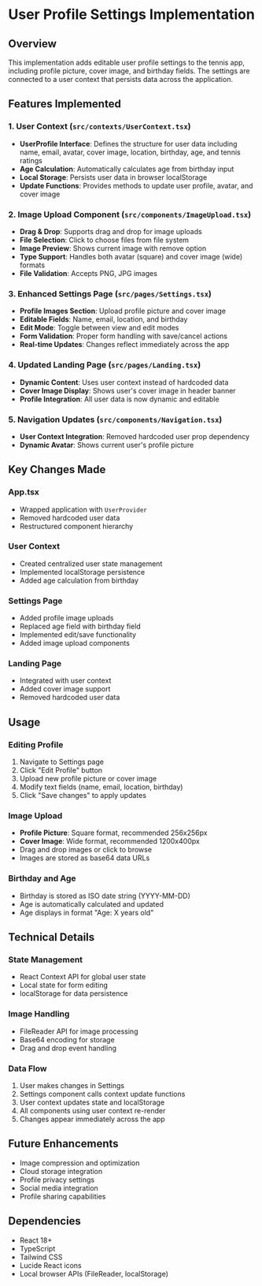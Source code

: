 # User Profile Settings Implementation

## Overview
This implementation adds editable user profile settings to the tennis app, including profile picture, cover image, and birthday fields. The settings are connected to a user context that persists data across the application.

## Features Implemented

### 1. User Context (`src/contexts/UserContext.tsx`)
- **UserProfile Interface**: Defines the structure for user data including name, email, avatar, cover image, location, birthday, age, and tennis ratings
- **Age Calculation**: Automatically calculates age from birthday input
- **Local Storage**: Persists user data in browser localStorage
- **Update Functions**: Provides methods to update user profile, avatar, and cover image

### 2. Image Upload Component (`src/components/ImageUpload.tsx`)
- **Drag & Drop**: Supports drag and drop for image uploads
- **File Selection**: Click to choose files from file system
- **Image Preview**: Shows current image with remove option
- **Type Support**: Handles both avatar (square) and cover image (wide) formats
- **File Validation**: Accepts PNG, JPG images

### 3. Enhanced Settings Page (`src/pages/Settings.tsx`)
- **Profile Images Section**: Upload profile picture and cover image
- **Editable Fields**: Name, email, location, and birthday
- **Edit Mode**: Toggle between view and edit modes
- **Form Validation**: Proper form handling with save/cancel actions
- **Real-time Updates**: Changes reflect immediately across the app

### 4. Updated Landing Page (`src/pages/Landing.tsx`)
- **Dynamic Content**: Uses user context instead of hardcoded data
- **Cover Image Display**: Shows user's cover image in header banner
- **Profile Integration**: All user data is now dynamic and editable

### 5. Navigation Updates (`src/components/Navigation.tsx`)
- **User Context Integration**: Removed hardcoded user prop dependency
- **Dynamic Avatar**: Shows current user's profile picture

## Key Changes Made

### App.tsx
- Wrapped application with `UserProvider`
- Removed hardcoded user data
- Restructured component hierarchy

### User Context
- Created centralized user state management
- Implemented localStorage persistence
- Added age calculation from birthday

### Settings Page
- Added profile image uploads
- Replaced age field with birthday field
- Implemented edit/save functionality
- Added image upload components

### Landing Page
- Integrated with user context
- Added cover image support
- Removed hardcoded user data

## Usage

### Editing Profile
1. Navigate to Settings page
2. Click "Edit Profile" button
3. Upload new profile picture or cover image
4. Modify text fields (name, email, location, birthday)
5. Click "Save changes" to apply updates

### Image Upload
- **Profile Picture**: Square format, recommended 256x256px
- **Cover Image**: Wide format, recommended 1200x400px
- Drag and drop images or click to browse
- Images are stored as base64 data URLs

### Birthday and Age
- Birthday is stored as ISO date string (YYYY-MM-DD)
- Age is automatically calculated and updated
- Age displays in format "Age: X years old"

## Technical Details

### State Management
- React Context API for global user state
- Local state for form editing
- localStorage for data persistence

### Image Handling
- FileReader API for image processing
- Base64 encoding for storage
- Drag and drop event handling

### Data Flow
1. User makes changes in Settings
2. Settings component calls context update functions
3. User context updates state and localStorage
4. All components using user context re-render
5. Changes appear immediately across the app

## Future Enhancements
- Image compression and optimization
- Cloud storage integration
- Profile privacy settings
- Social media integration
- Profile sharing capabilities

## Dependencies
- React 18+
- TypeScript
- Tailwind CSS
- Lucide React icons
- Local browser APIs (FileReader, localStorage)
